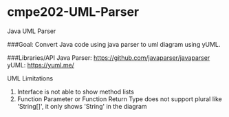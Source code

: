 # cmpe202-UML-Parser
Java UML Parser

###Goal:
Convert Java code using java parser to uml diagram using yUML.

###Libraries/API
Java Parser: https://github.com/javaparser/javaparser<br/>
yUML: https://yuml.me/


UML Limitations
1. Interface is not able to show method lists
2. Function Parameter or Function Return Type does not support plural like 'String[]', it only shows 'String' in the diagram